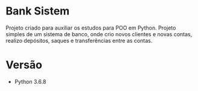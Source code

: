 # Bank Sistem
Projeto criado para auxiliar os estudos para POO em Python.
Projeto simples de um sistema de banco, onde crio novos clientes e novas contas, realizo depósitos, saques e transferências entre as contas.

# Versão
- Python 3.6.8

